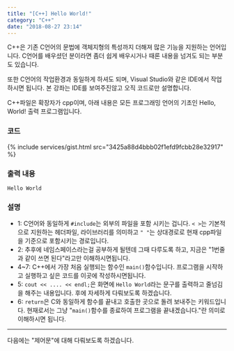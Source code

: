 ```yaml
---
title: "[C++] Hello World!"
category: "C++"
date: "2018-08-27 23:14"
---
```

C++은 기존 C언어의 문법에 객체지형의 특성까지 더해져 많은 기능을 지원하는 언어입니다. C언어를 배우셨던 분이라면 좀더 쉽게 배우시거나 때론 내용을 넘겨도 되는 부분도 있습니다.

또한 C언어의 작업환경과 동일하게 하셔도 되며, Visual Studio와 같은 IDE에서 작업하시면 됩니다. 본 강좌는 IDE를 보여주진않고 오직 코드로만 설명합니다.

C++파일은 확장자가 cpp이며, 아래 내용은 모든 프로그래밍 언어의 기초인 Hello, World! 출력 프로그램입니다.

### 코드
{% include services/gist.html src="3425a88d4bbb02f1efd9fcbb28e32917" %}

### 출력 내용
```
Hello World
```

### 설명
- 1: C언어와 동일하게 `#include`는 외부의 파일을 포함 시키는 겁니다. `< >`는 기본적으로 지원하는 헤더파일, 라이브러리를 의미하고 `" "`는 상대경로로 현재 cpp파일을 기준으로 포함시키는 경로입니다.
- 2: 추후에 네임스페이스라는걸 공부하게 될텐데 그때 다루도록 하고, 지금은 "1번줄과 같이 쓰면 된다"라고만 이해하시면됩니다.
- 4~7: C++에서 가장 처음 실행되는 함수인 `main()`함수입니다. 프로그램을 시작하고 실행하고 싶은 코드를 이곳에 작성하시면됩니다.
- 5: `cout << .... << endl;`은 화면에 `Hello World`라는 문구를 출력하고 줄넘김을 해주는 내용입니다. 후에 자세하게 다뤄보도록 하겠습니다.
- 6: `return`은 C와 동일하게 함수를 끝내고 호출한 곳으로 돌려 보내주는 키워드입니다. 현재로서는 그냥 "`main()`함수를 종료하여 프로그램을 끝내겠습니다."란 의미로 이해하시면 됩니다.

---

다음에는 "제어문"에 대해 다뤄보도록 하겠습니다.